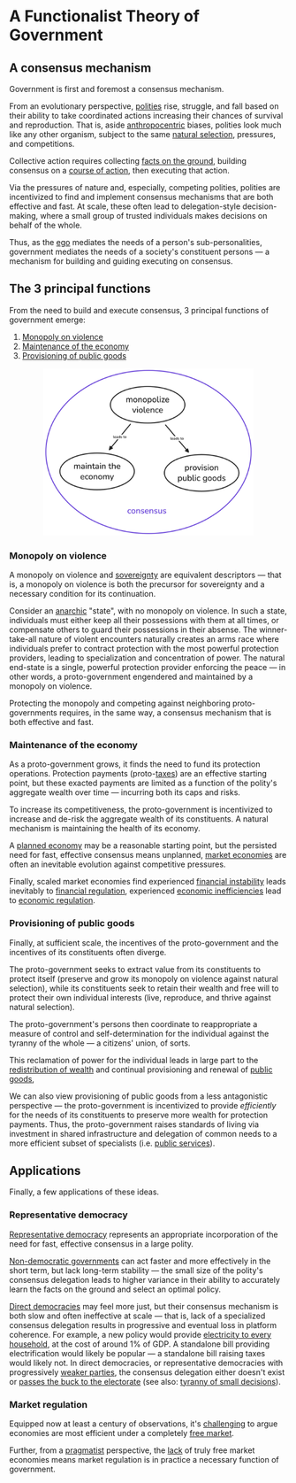 # A Functionalist Theory of Government

## A consensus mechanism

Government is first and foremost a consensus mechanism.

From an evolutionary perspective, [polities](https://en.wikipedia.org/wiki/Polity) rise, struggle, and fall based on their ability to take coordinated actions increasing their chances of survival and reproduction. That is, aside [anthropocentric](https://en.wikipedia.org/wiki/Anthropocentrism) biases, polities look much like any other organism, subject to the same [natural selection](https://en.wikipedia.org/wiki/Natural_selection), pressures, and competitions.

Collective action requires collecting [facts on the ground](https://en.wikipedia.org/wiki/Facts_on_the_ground), building consensus on a [course of action](https://en.wikipedia.org/wiki/Policy), then executing that action.

Via the pressures of nature and, especially, competing polities, polities are incentivized to find and implement consensus mechanisms that are both effective and fast. At scale, these often lead to delegation-style decision-making, where a small group of trusted individuals makes decisions on behalf of the whole.

Thus, as the [ego](https://en.wikipedia.org/wiki/Id,_ego_and_superego) mediates the needs of a person's sub-personalities, government mediates the needs of a society's constituent persons — a mechanism for building and guiding executing on consensus.

## The 3 principal functions

From the need to build and execute consensus, 3 principal functions of government emerge:

1. [Monopoly on violence](https://en.wikipedia.org/wiki/Monopoly_on_violence)
2. [Maintenance of the economy](https://en.wikipedia.org/wiki/Economic_regulation)
3. [Provisioning of public goods](https://en.wikipedia.org/wiki/Public_good)

<p align="center"><img src="assets/img/political_theory.png" width="380px"></p>

### Monopoly on violence

A monopoly on violence and [sovereignty](https://en.wikipedia.org/wiki/Sovereignty) are equivalent descriptors — that is, a monopoly on violence is both the precursor for sovereignty and a necessary condition for its continuation.

Consider an [anarchic](https://en.wikipedia.org/wiki/Anarchy) "state", with no monopoly on violence. In such a state, individuals must either keep all their possessions with them at all times, or compensate others to guard their possessions in their absense. The winner-take-all nature of violent encounters naturally creates an arms race where individuals prefer to contract protection with the most powerful protection providers, leading to specialization and concentration of power. The natural end-state is a single, powerful protection provider enforcing the peace — in other words, a proto-government engendered and maintained by a monopoly on violence.

Protecting the monopoly and competing against neighboring proto-governments requires, in the same way, a consensus mechanism that is both effective and fast.

### Maintenance of the economy

As a proto-government grows, it finds the need to fund its protection operations. Protection payments (proto-[taxes](https://en.wikipedia.org/wiki/Tax)) are an effective starting point, but these exacted payments are limited as a function of the polity's aggregate wealth over time — incurring both its caps and risks.

To increase its competitiveness, the proto-government is incentivized to increase and de-risk the aggregate wealth of its constituents. A natural mechanism is maintaining the health of its economy.

A [planned economy](https://en.wikipedia.org/wiki/Planned_economy) may be a reasonable starting point, but the persisted need for fast, effective consensus means unplanned, [market economies](https://en.wikipedia.org/wiki/Market_economy) are often an inevitable evolution against competitive pressures.

Finally, scaled market economies find experienced [financial instability](https://en.wikipedia.org/wiki/Financial_crisis) leads inevitably to [financial regulation](https://en.wikipedia.org/wiki/Financial_regulation), experienced [economic inefficiencies](https://en.wikipedia.org/wiki/Economic_efficiency) lead to [economic regulation](https://en.wikipedia.org/wiki/Economic_regulation).

### Provisioning of public goods

Finally, at sufficient scale, the incentives of the proto-government and the incentives of its constituents often diverge.

The proto-government seeks to extract value from its constituents to protect itself (preserve and grow its monopoly on violence against natural selection), while its constituents seek to retain their wealth and free will to protect their own individual interests (live, reproduce, and thrive against natural selection).

The proto-government's persons then coordinate to reappropriate a measure of control and self-determination for the individual against the tyranny of the whole — a citizens' union, of sorts.

This reclamation of power for the individual leads in large part to the [redistribution of wealth](https://en.wikipedia.org/wiki/Redistribution_of_income_and_wealth) and continual provisioning and renewal of [public goods](https://en.wikipedia.org/wiki/Public_good), 

We can also view provisioning of public goods from a less antagonistic perspective — the proto-government is incentivized to provide *efficiently* for the needs of its constituents to preserve more wealth for protection payments. Thus, the proto-government raises standards of living via investment in shared infrastructure and delegation of common needs to a more efficient subset of specialists (i.e. [public services](https://en.wikipedia.org/wiki/Public_service)).

## Applications

Finally, a few applications of these ideas.

### Representative democracy

[Representative democracy](https://en.wikipedia.org/wiki/Representative_democracy) represents an appropriate incorporation of the need for fast, effective consensus in a large polity.

[Non-democratic governments](https://en.wikipedia.org/wiki/List_of_forms_of_government) can act faster and more effectively in the short term, but lack long-term stability — the small size of the polity's consensus delegation leads to higher variance in their ability to accurately learn the facts on the ground and select an optimal policy.

[Direct democracies](https://en.wikipedia.org/wiki/Direct_democracy) may feel more just, but their consensus mechanism is both slow and often ineffective at scale — that is, lack of a specialized consensus delegation results in progressive and eventual loss in platform coherence. For example, a new policy would provide [electricity to every household](https://en.wikipedia.org/wiki/Rural_Electrification_Act), at the cost of around 1% of GDP. A standalone bill providing electrification would likely be popular — a standalone bill raising taxes would likely not. In direct democracies, or representative democracies with progressively [weaker parties](https://www.youtube.com/playlist?list=PLh9mgdi4rNeyViG2ar68jkgEi4y6doNZy), the consensus delegation either doesn't exist or [passes the buck to the electorate](https://en.wikipedia.org/wiki/Brexit) (see also: [tyranny of small decisions](https://en.wikipedia.org/wiki/Tyranny_of_small_decisions)).

### Market regulation

Equipped now at least a century of observations, it's [challenging](https://en.wikipedia.org/wiki/Financial_crisis) to argue economies are most efficient under a completely [free market](https://en.wikipedia.org/wiki/Free_market).

Further, from a [pragmatist](https://en.wikipedia.org/wiki/Pragmatism) perspective, the [lack](https://www.investopedia.com/ask/answers/040915/what-are-some-examples-free-market-economies.asp) of truly free market economies means market regulation is in practice a necessary function of government.
